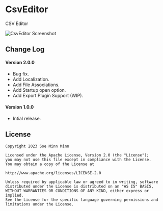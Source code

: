 # CsvEditor
CSV Editor

![CsvEditor Screenshot][1]

## Change Log

#### Version 2.0.0
- Bug fix.
- Add Localization.
- Add File Associations.
- Add Startup open option.
- Add Export Plugin Support (WIP).

#### Version 1.0.0
- Intial release.

License
-------

    Copyright 2023 Soe Minn Minn
    
    Licensed under the Apache License, Version 2.0 (the "License");
    you may not use this file except in compliance with the License.
    You may obtain a copy of the License at
    
    http://www.apache.org/licenses/LICENSE-2.0
    
    Unless required by applicable law or agreed to in writing, software
    distributed under the License is distributed on an "AS IS" BASIS,
    WITHOUT WARRANTIES OR CONDITIONS OF ANY KIND, either express or implied.
    See the License for the specific language governing permissions and
    limitations under the License.
    
[1]: https://raw.github.com/soeminnminn/CsvEditor/master/screenshot.png
